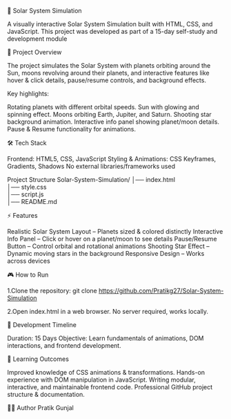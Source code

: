 🌌 Solar System Simulation

A visually interactive Solar System Simulation built with HTML, CSS, and JavaScript.
This project was developed as part of a 15-day self-study and development module 

🚀 Project Overview

The project simulates the Solar System with planets orbiting around the Sun, moons revolving around their planets, 
and interactive features like hover & click details, pause/resume controls, and background effects.

Key highlights:

Rotating planets with different orbital speeds.
Sun with glowing and spinning effect.
Moons orbiting Earth, Jupiter, and Saturn.
Shooting star background animation.
Interactive info panel showing planet/moon details.
Pause & Resume functionality for animations.


🛠️ Tech Stack

Frontend: HTML5, CSS, JavaScript 
Styling & Animations: CSS Keyframes, Gradients, Shadows
No external libraries/frameworks used

Project Structure
Solar-System-Simulation/
│── index.html      
│── style.css      
│── script.js        
│── README.md        

⚡ Features

 Realistic Solar System Layout – Planets sized & colored distinctly
 Interactive Info Panel – Click or hover on a planet/moon to see details
 Pause/Resume Button – Control orbital and rotational animations
 Shooting Star Effect – Dynamic moving stars in the background
 Responsive Design – Works across devices


🎮 How to Run

1.Clone the repository:
git clone https://github.com/Pratikg27/Solar-System-Simulation


2.Open index.html in a web browser.
	No server required, works locally.


📅 Development Timeline

Duration: 15 Days
Objective: Learn fundamentals of animations, DOM interactions, and frontend development.


📖 Learning Outcomes

Improved knowledge of CSS animations & transformations.
Hands-on experience with DOM manipulation in JavaScript.
Writing modular, interactive, and maintainable frontend code.
Professional GitHub project structure & documentation.


👨‍💻 Author
Pratik Gunjal


